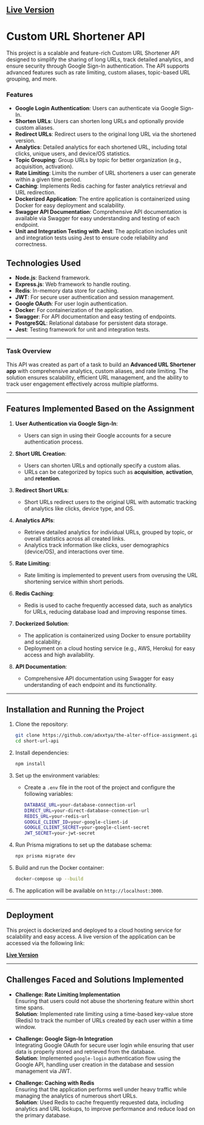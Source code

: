 ## [**Live Version**](https://the-alter-office-assignment.onrender.com/health)

# Custom URL Shortener API

This project is a scalable and feature-rich Custom URL Shortener API designed to simplify the sharing of long URLs, track detailed analytics, and ensure security through Google Sign-In authentication. The API supports advanced features such as rate limiting, custom aliases, topic-based URL grouping, and more.


### Features

- **Google Login Authentication**: Users can authenticate via Google Sign-In.
- **Shorten URLs**: Users can shorten long URLs and optionally provide custom aliases.
- **Redirect URLs**: Redirect users to the original long URL via the shortened version.
- **Analytics**: Detailed analytics for each shortened URL, including total clicks, unique users, and device/OS statistics.
- **Topic Grouping**: Group URLs by topic for better organization (e.g., acquisition, activation).
- **Rate Limiting**: Limits the number of URL shorteners a user can generate within a given time period.
- **Caching**: Implements Redis caching for faster analytics retrieval and URL redirection.
- **Dockerized Application**: The entire application is containerized using Docker for easy deployment and scalability.
- **Swagger API Documentation**: Comprehensive API documentation is available via Swagger for easy understanding and testing of each endpoint.
- **Unit and Integration Testing with Jest**: The application includes unit and integration tests using Jest to ensure code reliability and correctness.


## Technologies Used

- **Node.js**: Backend framework.
- **Express.js**: Web framework to handle routing.
- **Redis**: In-memory data store for caching.
- **JWT**: For secure user authentication and session management.
- **Google OAuth**: For user login authentication.
- **Docker**: For containerization of the application.
- **Swagger**: For API documentation and easy testing of endpoints.
- **PostgreSQL**: Relational database for persistent data storage.
- **Jest**: Testing framework for unit and integration tests.

---


### Task Overview

This API was created as part of a task to build an **Advanced URL Shortener app** with comprehensive analytics, custom aliases, and rate limiting. The solution ensures scalability, efficient URL management, and the ability to track user engagement effectively across multiple platforms.

---

## Features Implemented Based on the Assignment

1. **User Authentication via Google Sign-In**:
   - Users can sign in using their Google accounts for a secure authentication process.

2. **Short URL Creation**:
   - Users can shorten URLs and optionally specify a custom alias. 
   - URLs can be categorized by topics such as **acquisition**, **activation**, and **retention**.

3. **Redirect Short URLs**:
   - Short URLs redirect users to the original URL with automatic tracking of analytics like clicks, device type, and OS.

4. **Analytics APIs**:
   - Retrieve detailed analytics for individual URLs, grouped by topic, or overall statistics across all created links.
   - Analytics track information like clicks, user demographics (device/OS), and interactions over time.

5. **Rate Limiting**:
   - Rate limiting is implemented to prevent users from overusing the URL shortening service within short periods.

6. **Redis Caching**:
   - Redis is used to cache frequently accessed data, such as analytics for URLs, reducing database load and improving response times.

7. **Dockerized Solution**:
   - The application is containerized using Docker to ensure portability and scalability.
   - Deployment on a cloud hosting service (e.g., AWS, Heroku) for easy access and high availability.

8. **API Documentation**:
   - Comprehensive API documentation using Swagger for easy understanding of each endpoint and its functionality.

---

## Installation and Running the Project

1. Clone the repository:
   ```bash
   git clone https://github.com/adxxtya/the-alter-office-assignment.git short-url-api
   cd short-url-api
   ```

2. Install dependencies:
   ```bash
   npm install
   ```

3. Set up the environment variables:
   - Create a `.env` file in the root of the project and configure the following variables:
     ```bash
     DATABASE_URL=your-database-connection-url
     DIRECT_URL=your-direct-database-connection-url
     REDIS_URL=your-redis-url
     GOOGLE_CLIENT_ID=your-google-client-id
     GOOGLE_CLIENT_SECRET=your-google-client-secret
     JWT_SECRET=your-jwt-secret
     ```

4. Run Prisma migrations to set up the database schema:
   ```bash
   npx prisma migrate dev
   ```

5. Build and run the Docker container:
   ```bash
   docker-compose up --build
   ```

6. The application will be available on `http://localhost:3000`.

---

## Deployment

This project is dockerized and deployed to a cloud hosting service for scalability and easy access. A live version of the application can be accessed via the following link:

**[Live Version](your-deployment-url)**

---

## Challenges Faced and Solutions Implemented

- **Challenge: Rate Limiting Implementation**  
  Ensuring that users could not abuse the shortening feature within short time spans.  
  **Solution**: Implemented rate limiting using a time-based key-value store (Redis) to track the number of URLs created by each user within a time window.

- **Challenge: Google Sign-In Integration**  
  Integrating Google OAuth for secure user login while ensuring that user data is properly stored and retrieved from the database.  
  **Solution**: Implemented `google-login` authentication flow using the Google API, handling user creation in the database and session management via JWT.

- **Challenge: Caching with Redis**  
  Ensuring that the application performs well under heavy traffic while managing the analytics of numerous short URLs.  
  **Solution**: Used Redis to cache frequently requested data, including analytics and URL lookups, to improve performance and reduce load on the primary database.



